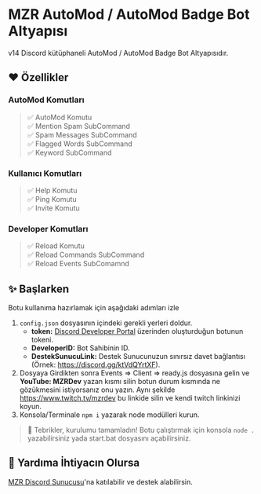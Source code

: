 # MZR AutoMod / AutoMod Badge Bot Altyapısı
v14 Discord kütüphaneli AutoMod / AutoMod Badge Bot Altyapısıdır.

## ❤️ Özellikler
### AutoMod Komutları
> ✅ AutoMod Komutu <br>
> ✅ Mention Spam SubCommand <br>
> ✅ Spam Messages SubCommand <br>
> ✅ Flagged Words SubCommand <br>
> ✅ Keyword SubCommand <br>

### Kullanıcı Komutları
> ✅ Help Komutu <br>
> ✅ Ping Komutu <br>
> ✅ Invite Komutu <br>
### Developer Komutları
> ✅ Reload Komutu <br>
> ✅ Reload Commands SubCommand <br>
> ✅ Reload Events SubComamnd <br>

## ✨ Başlarken
Botu kullanıma hazırlamak için aşağıdaki adımları izle
1. `config.json` dosyasının içindeki gerekli yerleri doldur. <br>
    * **token:** [Discord Developer Portal](https://discord.com/developers/applications) üzerinden oluşturduğun botunun tokeni. <br>
    * **DeveloperID:** Bot Sahibinin ID. <br>
    * **DestekSunucuLink:** Destek Sunucunuzun sınırsız davet bağlantısı (Örnek: https://discord.gg/ktVdQYrtXF). <br> 
2. Dosyaya Girdikten sonra Events => Client => ready.js dosyasına gelin ve **YouTube: MZRDev** yazan kısmı silin botun durum kısmında ne gözükmesini istiyorsanız onu yazın. Aynı şekilde https://www.twitch.tv/mzrdev bu linkide silin ve kendi twitch linkinizi koyun.  
3. Konsola/Terminale `npm i` yazarak node modülleri kurun.

> 🎉 Tebrikler, kurulumu tamamladın! Botu çalıştırmak için konsola `node .` yazabilirsiniz yada start.bat dosyasını açabilirsiniz.

## 💞 Yardıma İhtiyacın Olursa
[MZR Discord Sunucusu](https://discord.gg/ktVdQYrtXF)'na katılabilir ve destek alabilirsin.
